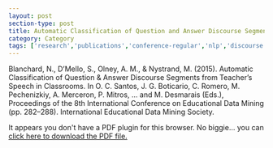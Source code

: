 ```yaml
---
layout: post
section-type: post
title: Automatic Classification of Question and Answer Discourse Segments from Teacher’s Speech in Classrooms
category: Category
tags: ['research','publications','conference-regular','nlp','discourse','class5','education-research']
---
```

Blanchard, N., D’Mello, S., Olney, A. M., & Nystrand, M. (2015). Automatic Classification of Question & Answer Discourse Segments from Teacher’s Speech in Classrooms. In O. C. Santos, J. G. Boticario, C. Romero, M. Pechenizkiy, A. Merceron, P. Mitros, …  and M. Desmarais (Eds.), Proceedings of the 8th International Conference on Educational Data Mining (pp. 282–288). International Educational Data Mining Society. 

<object data="https://blogs.memphis.edu/aolney/files/2019/10/full282-288.pdf" type="application/pdf" width="100%" height="600px">
 
  <p>It appears you don't have a PDF plugin for this browser.
  No biggie... you can <a href="https://blogs.memphis.edu/aolney/files/2019/10/full282-288.pdf">click here to
  download the PDF file.</a></p>
  
</object>
